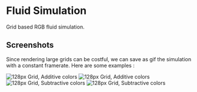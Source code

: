 # Fluid Simulation
Grid based RGB fluid simulation.

## Screenshots
Since rendering large grids can be costful, we can save as gif the simulation with a constant framerate.
Here are some examples :

![128px Grid, Additive colors](renders/128_add.gif)
![128px Grid, Additive colors](renders/128_add_2.gif)
![128px Grid, Subtractive colors](renders/128_sub_2.gif)
![128px Grid, Subtractive colors](renders/128_sub_3.gif)
